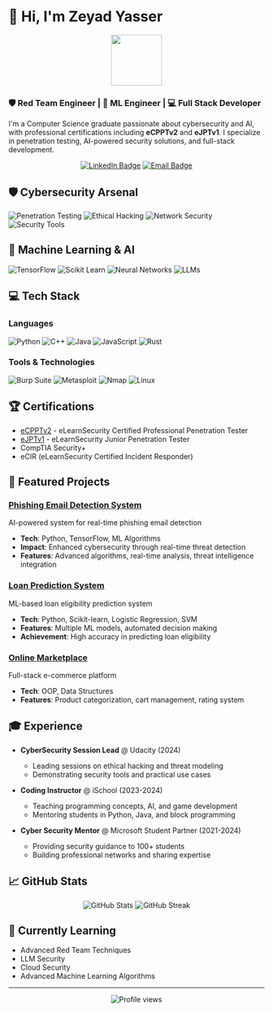 # 👋 Hi, I'm Zeyad Yasser

<div align="center">
  <img src="https://media.giphy.com/media/M9gbBd9nbDrOTu1Mqx/giphy.gif" width="100"/>
</div>

### 🛡️ Red Team Engineer | 🤖 ML Engineer | 💻 Full Stack Developer

I'm a Computer Science graduate passionate about cybersecurity and AI, with professional certifications including **eCPPTv2** and **eJPTv1**. I specialize in penetration testing, AI-powered security solutions, and full-stack development.

<p align="center">
  <a href="https://www.linkedin.com/in/zeyad-yasser-732216246/"><img src="https://img.shields.io/badge/LinkedIn-blue?style=for-the-badge&logo=linkedin&logoColor=white" alt="LinkedIn Badge"></a>
  <a href="mailto:zeyad3410@gmail.com"><img src="https://img.shields.io/badge/Email-red?style=for-the-badge&logo=gmail&logoColor=white" alt="Email Badge"></a>
</p>

## 🛡️ Cybersecurity Arsenal

![Penetration Testing](https://img.shields.io/badge/Penetration_Testing-Expert-red?style=flat-square&logo=kalilinux&logoColor=white)
![Ethical Hacking](https://img.shields.io/badge/Ethical_Hacking-Advanced-orange?style=flat-square&logo=hackaday&logoColor=white)
![Network Security](https://img.shields.io/badge/Network_Security-Advanced-yellow?style=flat-square&logo=wireshark&logoColor=white)
![Security Tools](https://img.shields.io/badge/Security_Tools-Expert-green?style=flat-square&logo=metasploit&logoColor=white)

## 🤖 Machine Learning & AI

![TensorFlow](https://img.shields.io/badge/TensorFlow-Advanced-orange?style=flat-square&logo=tensorflow&logoColor=white)
![Scikit Learn](https://img.shields.io/badge/Scikit_Learn-Advanced-blue?style=flat-square&logo=scikit-learn&logoColor=white)
![Neural Networks](https://img.shields.io/badge/Neural_Networks-Intermediate-purple?style=flat-square&logo=pytorch&logoColor=white)
![LLMs](https://img.shields.io/badge/LLMs-Intermediate-green?style=flat-square&logo=openai&logoColor=white)

## 💻 Tech Stack

### Languages
![Python](https://img.shields.io/badge/Python-Advanced-3776AB?style=flat-square&logo=python&logoColor=white)
![C++](https://img.shields.io/badge/C++-Advanced-00599C?style=flat-square&logo=cplusplus&logoColor=white)
![Java](https://img.shields.io/badge/Java-Advanced-007396?style=flat-square&logo=java&logoColor=white)
![JavaScript](https://img.shields.io/badge/JavaScript-Intermediate-F7DF1E?style=flat-square&logo=javascript&logoColor=black)
![Rust](https://img.shields.io/badge/Rust-Learning-000000?style=flat-square&logo=rust&logoColor=white)

### Tools & Technologies
![Burp Suite](https://img.shields.io/badge/Burp_Suite-Expert-FF6C37?style=flat-square&logo=burpsuite&logoColor=white)
![Metasploit](https://img.shields.io/badge/Metasploit-Advanced-2684FF?style=flat-square&logo=metasploit&logoColor=white)
![Nmap](https://img.shields.io/badge/Nmap-Expert-009933?style=flat-square&logo=nmap&logoColor=white)
![Linux](https://img.shields.io/badge/Linux-Advanced-FCC624?style=flat-square&logo=linux&logoColor=black)

## 🏆 Certifications
- [eCPPTv2](https://verified.elearnsecurity.com/certificates/d800d7a9-fa15-4cb4-9e46-1135f95ebb45) - eLearnSecurity Certified Professional Penetration Tester
- [eJPTv1](https://verified.elearnsecurity.com/certificates/c83b1b9f-88fc-4434-a57c-885dc4d5fade) - eLearnSecurity Junior Penetration Tester
- CompTIA Security+
- eCIR (eLearnSecurity Certified Incident Responder)

## 🌟 Featured Projects

### [Phishing Email Detection System](https://github.com/zeyad-yasser/phishing-detection)
AI-powered system for real-time phishing email detection
- **Tech**: Python, TensorFlow, ML Algorithms
- **Impact**: Enhanced cybersecurity through real-time threat detection
- **Features**: Advanced algorithms, real-time analysis, threat intelligence integration

### [Loan Prediction System](https://github.com/zeyad-yasser/AiProject-Loan-Prediction)
ML-based loan eligibility prediction system
- **Tech**: Python, Scikit-learn, Logistic Regression, SVM
- **Features**: Multiple ML models, automated decision making
- **Achievement**: High accuracy in predicting loan eligibility

### [Online Marketplace](https://github.com/zeyad-yasser/Online-Marketplace)
Full-stack e-commerce platform
- **Tech**: OOP, Data Structures
- **Features**: Product categorization, cart management, rating system

## 🎓 Experience

- **CyberSecurity Session Lead** @ Udacity (2024)
  - Leading sessions on ethical hacking and threat modeling
  - Demonstrating security tools and practical use cases

- **Coding Instructor** @ iSchool (2023-2024)
  - Teaching programming concepts, AI, and game development
  - Mentoring students in Python, Java, and block programming

- **Cyber Security Mentor** @ Microsoft Student Partner (2021-2024)
  - Providing security guidance to 100+ students
  - Building professional networks and sharing expertise

## 📈 GitHub Stats

<p align="center">
  <img src="https://github-readme-stats.vercel.app/api?username=zeyad-yasser&show_icons=true&theme=radical" alt="GitHub Stats" />
  <img src="https://github-readme-streak-stats.herokuapp.com/?user=zeyad-yasser&theme=radical" alt="GitHub Streak" />
</p>

## 🌱 Currently Learning
- Advanced Red Team Techniques
- LLM Security
- Cloud Security
- Advanced Machine Learning Algorithms

---
<p align="center">
  <img src="https://komarev.com/ghpvc/?username=zeyad-yasser&label=Profile%20views&color=0e75b6&style=flat" alt="Profile views" />
</p>
